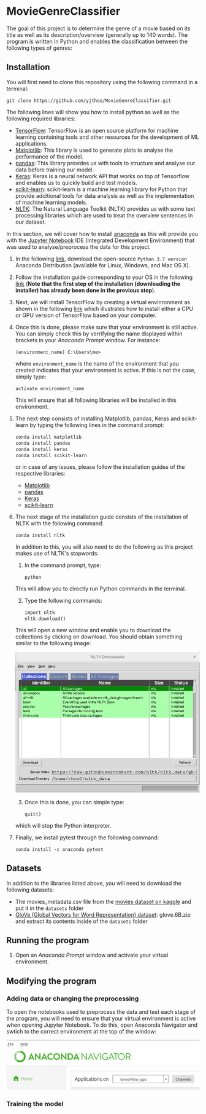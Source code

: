 # MovieGenreClassifier

The goal of this project is to determine the genre of a movie based on its title as well as its description/overview (generally up to 140 words). The program is written in Python and enables the classification between the following types of genres:



## Installation

You will first need to clone this repository using the following command in a terminal:


```
git clone https://github.com/yjthoo/MovieGenreClassifier.git
```

The following lines will show you how to install python as well as the following required libraries:

* [TensorFlow](https://www.tensorflow.org/): TensorFlow is an open source platform for machine learning containing tools and other resources for the development of ML applications. 
* [Matplotlib](https://matplotlib.org/): This library is used to generate plots to analyse the performance of the model. 
* [pandas](https://pandas.pydata.org/): This library provides us with tools to structure and analyse our data before training our model. 
* [Keras](https://keras.io/): Keras is a neural network API that works on top of Tensorflow and enables us to quickly build and test models.  
* [scikit-learn](https://scikit-learn.org/stable/): scikit-learn is a machine learning library for Python that provide additional tools for data analysis as well as the implementation of machine learning models. 
* [NLTK](https://www.nltk.org/): The Natural Language Toolkit (NLTK) provides us with some text processing libraries which are used to treat the overview sentences in our dataset. 

In this section, we will cover how to install [anaconda](https://www.anaconda.com/) as this will provide you with the [Jupyter Notebook](https://jupyter.org/) IDE (Integrated Development Environment) that was used to analyse/preprocess the data for this project.

1. In the following [link](https://www.anaconda.com/distribution/), download the open-source `Python 3.7 version` Anaconda Distribution (available for Linux, Windows, and Mac OS X). 

2. Follow the installation guide corresponding to your OS in the following [link](https://docs.anaconda.com/anaconda/install/) (**Note that the first step of the installation (downloading the installer) has already been done in the previous step**).

3. Next, we will install TensorFlow by creating a virtual envinronment as shown in the following [link](https://tensorflow-object-detection-api-tutorial.readthedocs.io/en/latest/install.html) which illustrates how to install either a CPU or GPU version of TensorFlow based on your computer. 

4. Once this is done, please make sure that your environment is still active. You can simply check this by verrifying the name displayed within brackets in your *Anaconda Prompt* window.
	For instance:
	```
	(environment_name) C:\Users\me>
	```

	where `environment_name` is the name of the environment that you created indicates that your environment is active. If this is not the case, simply type:
	```
	activate environment_name
	```

	This will ensure that all following libraries will be installed in this environment. 

5. The next step consists of installing Matplotlib, pandas, Keras and scikit-learn by typing the following lines in the command prompt:
	```
	conda install matplotlib
	conda install pandas
	conda install keras
	conda install scikit-learn
	```

	or in case of any issues, please follow the installation guides of the respective libraries:
	* [Matplotlib](https://matplotlib.org/users/installing.html)
	* [pandas](https://pandas.pydata.org/pandas-docs/stable/install.html)
	* [Keras](https://keras.io/#installation)
	* [scikit-learn](https://scikit-learn.org/stable/install.html)

6. The next stage of the installation guide consists of the installation of NLTK with the following command:
	```
	conda install nltk
	```

	In addition to this, you will also need to do the following as this project makes use of NLTK's stopwords:

	1. In the command prompt, type:
		```
		python
		```

	This will allow you to directly run Python commands in the terminal.

	2. Type the following commands:
		```
		import nltk
		nltk.download()
		```

	This will open a new window and enable you to download the collections by clicking on download. You should obtain something similar to the following image:

	![alt text](images/NLTK_installer.png "NLTK installer")

	3. Once this is done, you can simple type:
		```
		quit()
		```

	which will stop the Python interpreter. 

7. Finally, we install pytest through the following command:

	```
	conda install -c anaconda pytest 
	```


## Datasets

In addition to the libraries listed above, you will need to download the following datasets:

* The movies_metadata.csv file from the [movies dataset on kaggle](https://www.kaggle.com/rounakbanik/the-movies-dataset#movies_metadata.csv) and put it in the `datasets` folder
* [GloVe (Global Vectors for Word Representation) dataset](https://nlp.stanford.edu/projects/glove/): glove.6B.zip and extract its contents inside of the `datasets` folder


## Running the program

1. Open an *Anaconda Prompt* window and activate your virtual environment. 

## Modifying the program

### Adding data or changing the preprocessing

To open the notebooks used to preprocess the data and test each stage of the program, you will need to ensure that your virtual environment is active when opening Jupyter Notebook. To do this, open Anaconda Navigator and swtich to the correct environment at the top of the window:

![alt text](images/anacondaNav.png "Anaconda Navigator environment")

### Training the model
